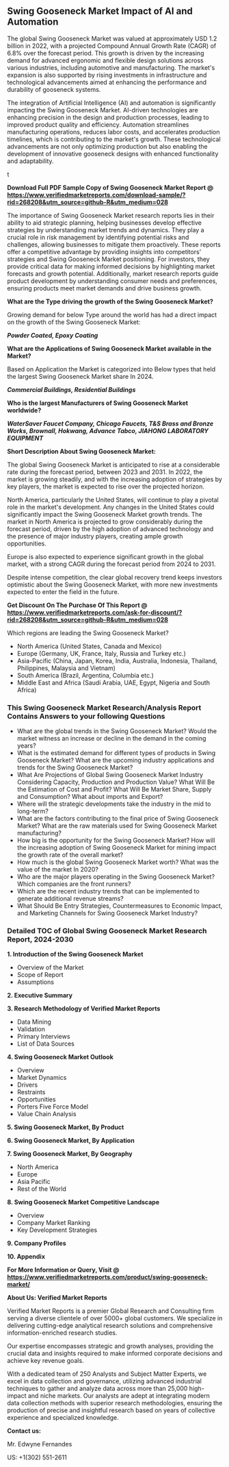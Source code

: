 <h2>Swing Gooseneck Market Impact of AI and Automation</h2><p>The global Swing Gooseneck Market was valued at approximately USD 1.2 billion in 2022, with a projected Compound Annual Growth Rate (CAGR) of 6.8% over the forecast period. This growth is driven by the increasing demand for advanced ergonomic and flexible design solutions across various industries, including automotive and manufacturing. The market's expansion is also supported by rising investments in infrastructure and technological advancements aimed at enhancing the performance and durability of gooseneck systems.</p><p>The integration of Artificial Intelligence (AI) and automation is significantly impacting the Swing Gooseneck Market. AI-driven technologies are enhancing precision in the design and production processes, leading to improved product quality and efficiency. Automation streamlines manufacturing operations, reduces labor costs, and accelerates production timelines, which is contributing to the market's growth. These technological advancements are not only optimizing production but also enabling the development of innovative gooseneck designs with enhanced functionality and adaptability.</p>t</p><p id="" class=""><strong>Download Full PDF Sample Copy of Swing Gooseneck Market Report @ <a href="https://www.verifiedmarketreports.com/download-sample/?rid=268208&utm_source=github-R&utm_medium=028" target="_blank">https://www.verifiedmarketreports.com/download-sample/?rid=268208&utm_source=github-R&utm_medium=028</a></strong></p><p>The importance of&nbsp;Swing Gooseneck Market research reports lies in their ability to aid strategic planning, helping businesses develop effective strategies by understanding market trends and dynamics. They play a crucial role in risk management by identifying potential risks and challenges, allowing businesses to mitigate them proactively. These reports offer a competitive advantage by providing insights into competitors' strategies and Swing Gooseneck Market positioning. For investors, they provide critical data for making informed decisions by highlighting market forecasts and growth potential. Additionally, market research reports guide product development by understanding consumer needs and preferences, ensuring products meet market demands and drive business growth.</p><p><strong>What are the&nbsp;Type driving the growth of the Swing Gooseneck Market?</strong></p><p id="" class="">Growing demand for below Type around the world has had a direct impact on the growth of the Swing Gooseneck Market:</p><em><strong>Powder Coated, Epoxy Coating</strong></em></p><strong>What are the&nbsp;Applications&nbsp;of Swing Gooseneck Market available in the Market?</strong></p><p id="" class="">Based on Application the Market is categorized into Below types that held the largest Swing Gooseneck Market share In 2024.</p><em><strong>Commercial Buildings, Residential Buildings</strong></em></p><strong>Who is the largest Manufacturers of Swing Gooseneck Market worldwide?</strong></p><p><em><strong>WaterSaver Faucet Company, Chicago Faucets, T&S Brass and Bronze Works, Brownall, Hokwang, Advance Tabco, JIAHONG LABORATORY EQUIPMENT</strong></em></p><p id="" class=""><strong>Short Description About Swing Gooseneck Market:</strong></p><p>The global Swing Gooseneck Market is anticipated to rise at a considerable rate during the forecast period, between 2023 and 2031. In 2022, the market is growing steadily, and with the increasing adoption of strategies by key players, the market is expected to rise over the projected horizon.</p><p>North America, particularly the United States, will continue to play a pivotal role in the market's development. Any changes in the United States could significantly impact the Swing Gooseneck Market growth trends. The market in North America is projected to grow considerably during the forecast period, driven by the high adoption of advanced technology and the presence of major industry players, creating ample growth opportunities.</p><p>Europe is also expected to experience significant growth in the global market, with a strong CAGR during the forecast period from 2024 to 2031.</p><p>Despite intense competition, the clear global recovery trend keeps investors optimistic about the Swing Gooseneck Market, with more new investments expected to enter the field in the future.</p><p id="" class=""><strong>Get Discount On The Purchase Of This Report @ <a href="https://www.verifiedmarketreports.com/ask-for-discount/?rid=268208&utm_source=github-R&utm_medium=028" target="_blank">https://www.verifiedmarketreports.com/ask-for-discount/?rid=268208&utm_source=github-R&utm_medium=028</a></strong></p>Which regions are leading the Swing Gooseneck Market?</p><ul><li>North America (United States, Canada and Mexico)</li><li>Europe (Germany, UK, France, Italy, Russia and Turkey etc.)</li><li>Asia-Pacific (China, Japan, Korea, India, Australia, Indonesia, Thailand, Philippines, Malaysia and Vietnam)</li><li>South America (Brazil, Argentina, Columbia etc.)</li><li>Middle East and Africa (Saudi Arabia, UAE, Egypt, Nigeria and South Africa)</li></ul><h3 id="" class="">This Swing Gooseneck Market Research/Analysis Report Contains Answers to your following Questions</h3><ul><li>What are the global trends in the Swing Gooseneck Market? Would the market witness an increase or decline in the demand in the coming years?</li><li>What is the estimated demand for different types of products in Swing Gooseneck Market? What are the upcoming industry applications and trends for the Swing Gooseneck Market?</li><li>What Are Projections of Global Swing Gooseneck Market Industry Considering Capacity, Production and Production Value? What Will Be the Estimation of Cost and Profit? What Will Be Market Share, Supply and Consumption? What about imports and Export?</li><li>Where will the strategic developments take the industry in the mid to long-term?</li><li>What are the factors contributing to the final price of Swing Gooseneck Market? What are the raw materials used for Swing Gooseneck Market manufacturing?</li><li>How big is the opportunity for the Swing Gooseneck Market? How will the increasing adoption of Swing Gooseneck Market for mining impact the growth rate of the overall market?</li><li>How much is the global Swing Gooseneck Market worth? What was the value of the market In 2020?</li><li>Who are the major players operating in the Swing Gooseneck Market? Which companies are the front runners?</li><li>Which are the recent industry trends that can be implemented to generate additional revenue streams?</li><li>What Should Be Entry Strategies, Countermeasures to Economic Impact, and Marketing Channels for Swing Gooseneck Market Industry?</li></ul><h3 id="" class="">Detailed TOC of Global Swing Gooseneck Market Research Report, 2024-2030</h3><p id="" class=""><strong>1. Introduction of the Swing Gooseneck Market</strong></p><ul><li>Overview of the Market</li><li>Scope of Report</li><li>Assumptions</li></ul><p id="" class=""><strong>2. Executive Summary</strong></p><p id="" class=""><strong>3. Research Methodology of Verified Market Reports</strong></p><ul><li>Data Mining</li><li>Validation</li><li>Primary Interviews</li><li>List of Data Sources</li></ul><p id="" class=""><strong>4. Swing Gooseneck Market Outlook</strong></p><ul><li>Overview</li><li>Market Dynamics</li><li>Drivers</li><li>Restraints</li><li>Opportunities</li><li>Porters Five Force Model</li><li>Value Chain Analysis</li></ul><p id="" class=""><strong>5. Swing Gooseneck Market, By Product</strong></p><p id="" class=""><strong>6. Swing Gooseneck Market, By Application</strong></p><p id="" class=""><strong>7. Swing Gooseneck Market, By Geography</strong></p><ul><li>North America</li><li>Europe</li><li>Asia Pacific</li><li>Rest of the World</li></ul><p id="" class=""><strong>8. Swing Gooseneck Market Competitive Landscape</strong></p><ul><li>Overview</li><li>Company Market Ranking</li><li>Key Development Strategies</li></ul><p id="" class=""><strong>9. Company Profiles</strong></p><p id="" class=""><strong>10. Appendix</strong></p><p id="" class=""><strong>For More Information or Query, Visit @ <a href="https://www.verifiedmarketreports.com/product/swing-gooseneck-market/" target="_blank">https://www.verifiedmarketreports.com/product/swing-gooseneck-market/</a></strong></p><p id="" class=""><strong>About Us: Verified Market Reports</strong></p><p id="" class="">Verified Market Reports is a premier Global Research and Consulting firm serving a diverse clientele of over 5000+ global customers. We specialize in delivering cutting-edge analytical research solutions and comprehensive information-enriched research studies.</p><p id="" class="">Our expertise encompasses strategic and growth analyses, providing the crucial data and insights required to make informed corporate decisions and achieve key revenue goals.</p><p id="" class="">With a dedicated team of 250 Analysts and Subject Matter Experts, we excel in data collection and governance, utilizing advanced industrial techniques to gather and analyze data across more than 25,000 high-impact and niche markets. Our analysts are adept at integrating modern data collection methods with superior research methodologies, ensuring the production of precise and insightful research based on years of collective experience and specialized knowledge.</p><p id="" class=""><strong>Contact us:</strong></p><p id="" class="">Mr. Edwyne Fernandes</p><p id="" class="">US: +1(302) 551-2611</p>